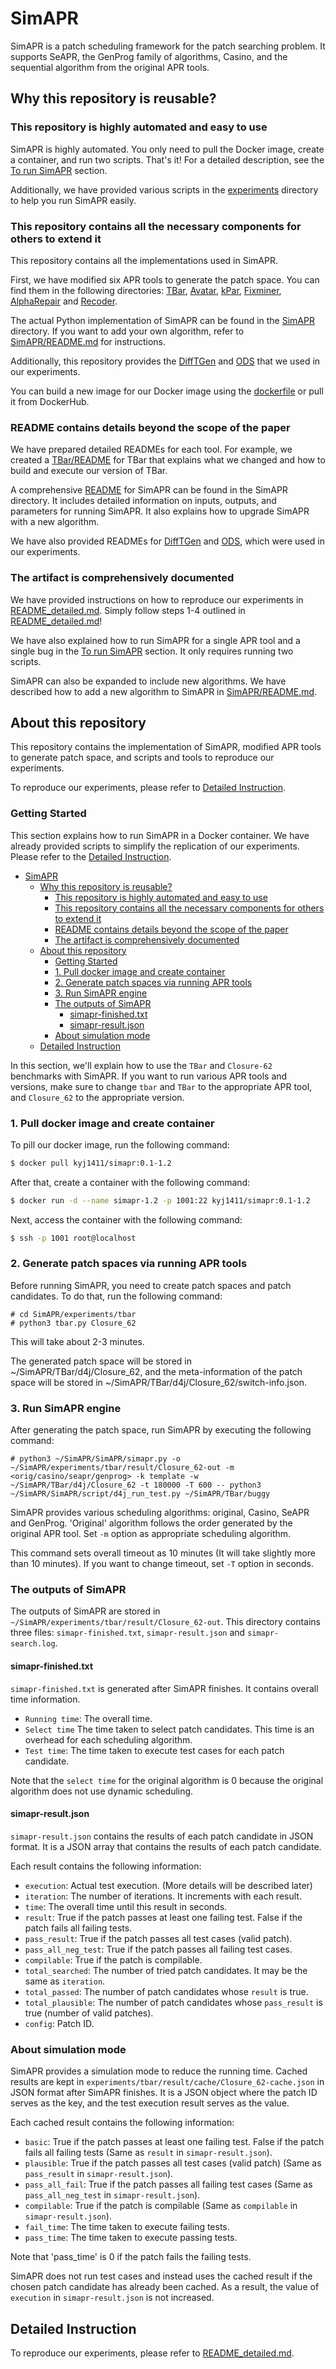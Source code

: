 # SimAPR
SimAPR is a patch scheduling framework for the patch searching problem.
It supports SeAPR, the GenProg family of algorithms, Casino, and the sequential algorithm from the original APR tools.

## Why this repository is reusable?
### This repository is highly automated and easy to use
SimAPR is highly automated.
You only need to pull the Docker image, create a container, and run two scripts. That's it!
For a detailed description, see the [To run SimAPR](./README_detailed.md#to-run-simapr) section.

Additionally, we have provided various scripts in the [experiments](./experiments/) directory to help you run SimAPR easily.

### This repository contains all the necessary components for others to extend it
This repository contains all the implementations used in SimAPR.

First, we have modified six APR tools to generate the patch space.
You can find them in the following directories: [TBar](./TBar), [Avatar](./Avatar), [kPar](./kPar), [Fixminer](./Fixminer), [AlphaRepair](./AlphaRepair) and [Recoder](./Recoder).

The actual Python implementation of SimAPR can be found in the [SimAPR](./SimAPR) directory.
If you want to add your own algorithm, refer to [SimAPR/README.md](./SimAPR/README.md#How-to-Add-and-Run-a-New-Patch-Scheduling-Algorithm) for instructions.

Additionally, this repository provides the [DiffTGen](./DiffTGen/) and [ODS](./ODS/) that we used in our experiments.

You can build a new image for our Docker image using the [dockerfile](./dockerfile/) or pull it from DockerHub.

### README contains details beyond the scope of the paper
We have prepared detailed READMEs for each tool.
For example, we created a [TBar/README](./TBar/README.md) for TBar that explains what we changed and how to build and execute our version of TBar.

A comprehensive [README](./SimAPR/README.md) for SimAPR can be found in the SimAPR directory.
It includes detailed information on inputs, outputs, and parameters for running SimAPR.
It also explains how to upgrade SimAPR with a new algorithm.

We have also provided READMEs for [DiffTGen](./DiffTGen/README.md) and [ODS](./ODS/README.md), which were used in our experiments.

### The artifact is comprehensively documented
We have provided instructions on how to reproduce our experiments in [README_detailed.md](./README_detailed.md).
Simply follow steps 1-4 outlined in [README_detailed.md](./README_detailed.md)!

We have also explained how to run SimAPR for a single APR tool and a single bug in the [To run SimAPR](./README_detailed.md#to-run-simapr) section.
It only requires running two scripts.

SimAPR can also be expanded to include new algorithms. We have described how to add a new algorithm to SimAPR in [SimAPR/README.md](./SimAPR/README.md#How-to-Add-and-Run-a-New-Patch-Scheduling-Algorithm).

## About this repository
This repository contains the implementation of SimAPR, modified APR tools to generate patch space, and scripts and tools to reproduce our experiments.

To reproduce our experiments, please refer to [Detailed Instruction](./README_detailed.md).

### Getting Started
This section explains how to run SimAPR in a Docker container.
We have already provided scripts to simplify the replication of our experiments.
Please refer to the [Detailed Instruction](./README_detailed.md).

- [SimAPR](#simapr)
  - [Why this repository is reusable?](#why-this-repository-is-reusable)
    - [This repository is highly automated and easy to use](#this-repository-is-highly-automated-and-easy-to-use)
    - [This repository contains all the necessary components for others to extend it](#this-repository-contains-all-the-necessary-components-for-others-to-extend-it)
    - [README contains details beyond the scope of the paper](#readme-contains-details-beyond-the-scope-of-the-paper)
    - [The artifact is comprehensively documented](#the-artifact-is-comprehensively-documented)
  - [About this repository](#about-this-repository)
    - [Getting Started](#getting-started)
    - [1. Pull docker image and create container](#1-pull-docker-image-and-create-container)
    - [2. Generate patch spaces via running APR tools](#2-generate-patch-spaces-via-running-apr-tools)
    - [3. Run SimAPR engine](#3-run-simapr-engine)
    - [The outputs of SimAPR](#the-outputs-of-simapr)
      - [simapr-finished.txt](#simapr-finishedtxt)
      - [simapr-result.json](#simapr-resultjson)
    - [About simulation mode](#about-simulation-mode)
  - [Detailed Instruction](#detailed-instruction)

In this section, we'll explain how to use the `TBar` and `Closure-62` benchmarks with SimAPR.
If you want to run various APR tools and versions, make sure to change `tbar` and `TBar` to the appropriate APR tool, and `Closure_62` to the appropriate version.

### 1. Pull docker image and create container
To pill our docker image, run the following command:
```bash
$ docker pull kyj1411/simapr:0.1-1.2
```

After that, create a container with the following command:
```bash
$ docker run -d --name simapr-1.2 -p 1001:22 kyj1411/simapr:0.1-1.2
```

Next, access the container with the following command:
```bash
$ ssh -p 1001 root@localhost
```

### 2. Generate patch spaces via running APR tools
Before running SimAPR, you need to create patch spaces and patch candidates. To do that, run the following command:
```
# cd SimAPR/experiments/tbar
# python3 tbar.py Closure_62
```

This will take about 2-3 minutes.

The generated patch space will be stored in ~/SimAPR/TBar/d4j/Closure_62, and the meta-information of the patch space will be stored in ~/SimAPR/TBar/d4j/Closure_62/switch-info.json.

### 3. Run SimAPR engine
After generating the patch space, run SimAPR by executing the following command:
```
# python3 ~/SimAPR/SimAPR/simapr.py -o ~/SimAPR/experiments/tbar/result/Closure_62-out -m <orig/casino/seapr/genprog> -k template -w ~/SimAPR/TBar/d4j/Closure_62 -t 180000 -T 600 -- python3 ~/SimAPR/SimAPR/script/d4j_run_test.py ~/SimAPR/TBar/buggy
```

SimAPR provides various scheduling algorithms: original, Casino, SeAPR and GenProg.
'Original' algorithm follows the order generated by the original APR tool.
Set `-m` option as appropriate scheduling algorithm.

This command sets overall timeout as 10 minutes (It will take slightly more than 10 minutes).
If you want to change timeout, set `-T` option in seconds.

### The outputs of SimAPR
The outputs of SimAPR are stored in `~/SimAPR/experiments/tbar/result/Closure_62-out`.
This directory contains three files: `simapr-finished.txt`, `simapr-result.json` and `simapr-search.log`.
#### simapr-finished.txt
`simapr-finished.txt` is generated after SimAPR finishes.
It contains overall time information.
* `Running time`: The overall time.
* `Select time` The time taken to select patch candidates. This time is an overhead for each scheduling algorithm.
* `Test time`: The time taken to execute test cases for each patch candidate.

Note that the `select time` for the original algorithm is 0 because the original algorithm does not use dynamic scheduling.

#### simapr-result.json
`simapr-result.json` contains the results of each patch candidate in JSON format.
It is a JSON array that contains the results of each patch candidate.

Each result contains the following information:
* `execution`: Actual test execution. (More details will be described later)
* `iteration`: The number of iterations. It increments with each result.
* `time`: The overall time until this result in seconds.
* `result`: True if the patch passes at least one failing test. False if the patch fails all failing tests.
* `pass_result`: True if the patch passes all test cases (valid patch).
* `pass_all_neg_test`: True if the patch passes all failing test cases.
* `compilable`: True if the patch is compilable.
* `total_searched`: The number of tried patch candidates. It may be the same as `iteration`.
* `total_passed`: The number of patch candidates whose `result` is true.
* `total_plausible`: The number of patch candidates whose `pass_result` is true (number of valid patches).
* `config`: Patch ID.

### About simulation mode
SimAPR provides a simulation mode to reduce the running time.
Cached results are kept in `experiments/tbar/result/cache/Closure_62-cache.json` in JSON format after SimAPR finishes.
It is a JSON object where the patch ID serves as the key, and the test execution result serves as the value.

Each cached result contains the following information:
* `basic`: True if the patch passes at least one failing test. False if the patch fails all failing tests (Same as `result` in `simapr-result.json`).
* `plausible`: True if the patch passes all test cases (valid patch) (Same as `pass_result` in `simapr-result.json`).
* `pass_all_fail`: True if the patch passes all failing test cases (Same as `pass_all_neg_test` in `simapr-result.json`).
* `compilable`: True if the patch is compilable (Same as `compilable` in `simapr-result.json`).
* `fail_time`: The time taken to execute failing tests.
* `pass_time`: The time taken to execute passing tests.

Note that 'pass_time' is 0 if the patch fails the failing tests.

SimAPR does not run test cases and instead uses the cached result if the chosen patch candidate has already been cached.
As a result, the value of `execution` in `simapr-result.json` is not increased.

## Detailed Instruction
To reproduce our experiments, please refer to [README_detailed.md](./README_detailed.md).